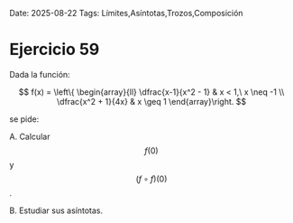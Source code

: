 Date: 2025-08-22
Tags: Límites,Asíntotas,Trozos,Composición

# Ejercicio 59

 
  Dada la función:



  
$$
  f(x) = \left\{ \begin{array}{ll}
 \dfrac{x-1}{x^2 - 1} &  x < 1,\ x \neq -1 \\
 \dfrac{x^2 + 1}{4x} &  x \geq 1
\end{array}\right.
$$
 
  se pide:



  
A.    Calcular  $$ f(0)$$   y  $$ (f  \circ  f)(0)$$  .



    
B.    Estudiar sus asíntotas.



  
